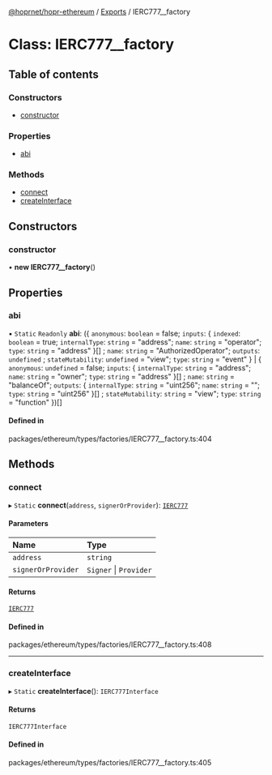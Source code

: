 [@hoprnet/hopr-ethereum](../README.md) / [Exports](../modules.md) / IERC777\_\_factory

# Class: IERC777\_\_factory

## Table of contents

### Constructors

- [constructor](IERC777__factory.md#constructor)

### Properties

- [abi](IERC777__factory.md#abi)

### Methods

- [connect](IERC777__factory.md#connect)
- [createInterface](IERC777__factory.md#createinterface)

## Constructors

### constructor

• **new IERC777__factory**()

## Properties

### abi

▪ `Static` `Readonly` **abi**: ({ `anonymous`: `boolean` = false; `inputs`: { `indexed`: `boolean` = true; `internalType`: `string` = "address"; `name`: `string` = "operator"; `type`: `string` = "address" }[] ; `name`: `string` = "AuthorizedOperator"; `outputs`: `undefined` ; `stateMutability`: `undefined` = "view"; `type`: `string` = "event" } \| { `anonymous`: `undefined` = false; `inputs`: { `internalType`: `string` = "address"; `name`: `string` = "owner"; `type`: `string` = "address" }[] ; `name`: `string` = "balanceOf"; `outputs`: { `internalType`: `string` = "uint256"; `name`: `string` = ""; `type`: `string` = "uint256" }[] ; `stateMutability`: `string` = "view"; `type`: `string` = "function" })[]

#### Defined in

packages/ethereum/types/factories/IERC777__factory.ts:404

## Methods

### connect

▸ `Static` **connect**(`address`, `signerOrProvider`): [`IERC777`](IERC777.md)

#### Parameters

| Name | Type |
| :------ | :------ |
| `address` | `string` |
| `signerOrProvider` | `Signer` \| `Provider` |

#### Returns

[`IERC777`](IERC777.md)

#### Defined in

packages/ethereum/types/factories/IERC777__factory.ts:408

___

### createInterface

▸ `Static` **createInterface**(): `IERC777Interface`

#### Returns

`IERC777Interface`

#### Defined in

packages/ethereum/types/factories/IERC777__factory.ts:405
